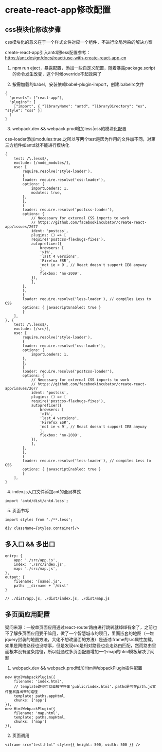 # create-react-app修改配置

## css模块化修改步骤

css模块化的意义在于一个样式文件对应一个组件，不进行全局污染的解决方案

create-react-app引入antd跟less配置参考：https://ant.design/docs/react/use-with-create-react-app-cn

1. npm run eject，暴露配置，添加一些自定义配置，随着暴露package.script的命令发生改变，这个时候override不起效果了


2. 按需加载的babel，安装依赖babel-plugin-import，创建.babelrc文件
```
{
  "presets": ["react-app"],
  "plugins": [
    ["import", { "libraryName": "antd", "libraryDirectory": "es", "style": "css" }]
  ]
}
```


3. webpack.dev && webpack.prod增加less|css的模块化配置

css-loader添加modules:true,之所以写两个test是因为作用的文件加不同，对第三方组件如antd就不能进行模块化
```
{
    test: /\.less$/,
    exclude: [/node_modules/],
    use: [
        require.resolve('style-loader'),
        {
        loader: require.resolve('css-loader'),
        options: {
            importLoaders: 1,
            modules: true,
        },
        },
        {
        loader: require.resolve('postcss-loader'),
        options: {
            // Necessary for external CSS imports to work
            // https://github.com/facebookincubator/create-react-app/issues/2677
            ident: 'postcss',
            plugins: () => [
            require('postcss-flexbugs-fixes'),
            autoprefixer({
                browsers: [
                '>1%',
                'last 4 versions',
                'Firefox ESR',
                'not ie < 9', // React doesn't support IE8 anyway
                ],
                flexbox: 'no-2009',
            }),
            ],
        },
        },
        {
        loader: require.resolve('less-loader'), // compiles Less to CSS
        options: { javascriptEnabled: true }
        }
    ],
}, {
    test: /\.less$/,
    exclude: [/src/],
    use: [
        require.resolve('style-loader'),
        {
        loader: require.resolve('css-loader'),
        options: {
            importLoaders: 1,
        },
        },
        {
        loader: require.resolve('postcss-loader'),
        options: {
            // Necessary for external CSS imports to work
            // https://github.com/facebookincubator/create-react-app/issues/2677
            ident: 'postcss',
            plugins: () => [
            require('postcss-flexbugs-fixes'),
            autoprefixer({
                browsers: [
                '>1%',
                'last 4 versions',
                'Firefox ESR',
                'not ie < 9', // React doesn't support IE8 anyway
                ],
                flexbox: 'no-2009',
            }),
            ],
        },
        },
        {
        loader: require.resolve('less-loader'), // compiles Less to CSS
        options: { javascriptEnabled: true }
        }
    ],
}
  ```

4. index.js入口文件添加ant的全局样式

`import 'antd/dist/antd.less';`


5. 页面书写
```
import styles from './**.less';

div className={styles.container}/>
```


## 多入口 && 多出口

```
entry: {
    app: './src/app.js',
    index: './src/index.js',
    map: './src/map.js',
},
output: {
    filename: '[name].js',
    path: __dirname + '/dist'
}

// ./dist/app.js, ./dist/index.js, ./dist/map.js
```


## 多页面应用配置

疑问来源：一般单页面应用通过react-router路由进行跳转就绰绰有余了，之前也不了解多页面应用要干嘛用，做了一个智慧城市的项目，里面嵌套的地图（一堆jquery封装的地图方法，大佬不想改里面的方法）是通过iframe的src属性加载，如果是网络路径也没啥事，但是发现src是相对路径也会走路由匹配，然而路由里面根本没有这条路径，所以就通过多页面配置增加一个map的html模板解决了问题

1. webpack.dev && webpack.prod增加HtmlWebpackPlugin插件配置

```
new HtmlWebpackPlugin({
    filename: 'index.html',
    // template路径可以直接字符串'public/index.html'，paths是写在path.js文件里暴露出来的路径
    template: paths.appHtml,
    chunks: ['app']
}),
new HtmlWebpackPlugin({
    filename: 'map.html',
    template: paths.mapHtml,
    chunks: ['map']
}),
```

2. 页面调用

`<iframe src="test.html" style={{ height: 500, width: 500 }} />`

### 